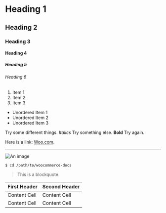 

# Heading 1

## Heading 2

### Heading 3

#### Heading 4

##### Heading 5

###### Heading 6

1. Item 1
2. Item 2
3. Item 3

-   Unordered Item 1
-   Unordered Item 2
-   Unordered Item 3

Try some different things. _Italics_ Try something else. **Bold** Try again.

Here is a link: [Woo.com](https://woo.com).

---

![An image](https://picsum.photos/200/300 'This is an image.')

```
$ cd /path/to/woocommerce-docs
```

> This is a blockquote.

| First Header | Second Header |
| ------------ | ------------- |
| Content Cell | Content Cell  |
| Content Cell | Content Cell  |
